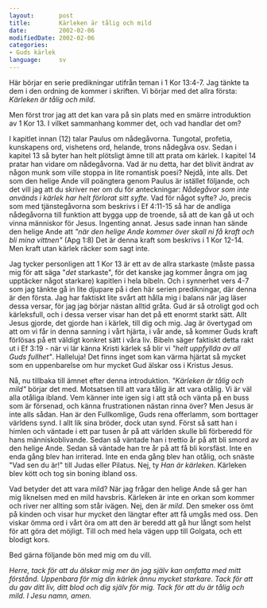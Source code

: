 ```yaml
---
layout:       post
title:        Kärleken är tålig och mild
date:         2002-02-06
modifiedDate: 2002-02-06
categories:
- Guds kärlek
language:     sv
---
```

Här börjar en serie predikningar utifrån teman i 1 Kor
13:4-7. Jag tänkte ta dem i den ordning de kommer i skriften. Vi
börjar med det allra första: <em>Kärleken är tålig och
mild</em>.

Men först tror jag att det kan vara på sin plats med en
smärre introduktion av 1 Kor 13. I vilket sammanhang kommer det, och
vad handlar det om?

I kapitlet innan (12) talar Paulus om
nådegåvorna. Tungotal, profetia, kunskapens ord, vishetens ord,
helande, trons nådegåva osv. Sedan i kapitel 13 så byter han helt
plötsligt ämne till att prata om kärlek. I kapitel 14 pratar han
vidare om nådegåvorna. Vad är nu detta, har det blivit ändrat av någon
munk som ville stoppa in lite romantisk poesi? Nejdå, inte alls. Det
som den helige Ande vill poängtera genom Paulus är istället följande,
och det vill jag att du skriver ner om du för anteckningar:
<em>Nådegåvor som inte används i kärlek har helt förlorat sitt
syfte.</em> Vad för något syfte? Jo, precis som med tjänstegåvorna som
beskrivs i Ef 4:11-15 så har de andliga nådegåvorna till funktion att
bygga upp de troende, så att de kan gå ut och vinna människor för
Jesus. Ingenting annat. Jesus sade innan han sände den helige Ande att
<em>"när den helige Ande kommer över skall ni få kraft och bli mina
vittnen"</em> (Apg 1:8) Det är denna kraft som beskrivs i 1 Kor
12-14. Men kraft utan kärlek räcker som sagt inte.

Jag tycker
personligen att 1 Kor 13 är ett av de allra starkaste (måste passa mig
för att säga "<em>det</em> starkaste", för det kanske jag kommer
ångra om jag upptäcker något starkare) kapitlen i hela bibeln. Och i
synnerhet vers 4-7 som jag tänkte gå in lite djupare på i den här
serien predikningar, där denna är den första. Jag har faktiskt lite
svårt att hålla mig i balans när jag läser dessa versar, för jag jag
börjar nästan alltid gråta. Gud är så otroligt god och kärleksfull,
och i dessa verser visar han det på ett enormt starkt sätt. Allt Jesus
gjorde, det gjorde han i kärlek, till dig och mig. Jag är övertygad om
att om vi får in denna sanning i vårt hjärta, i vår ande, så kommer
Guds kraft förlösas på ett väldigt konkret sätt i våra liv. Bibeln
säger faktiskt detta rakt ut i Ef 3:19 - när vi lär känna Kristi
kärlek så blir vi <em>"helt uppfyllda av all Guds
fullhet"</em>. Halleluja! Det finns inget som kan värma hjärtat så
mycket som en uppenbarelse om hur mycket Gud älskar oss i Kristus
Jesus.

Nå, nu tillbaka till ämnet efter denna
introduktion. <em>"Kärleken är tålig och mild"</em> börjar det
med. Motsatsen till att vara tålig är att vara otålig. Vi är väl alla
otåliga ibland. Vem känner inte igen sig i att stå och vänta på en
buss som är försenad, och känna frustrationen nästan rinna över? Men
Jesus är inte alls sådan. Han är den Fullkomlige, Guds rena offerlamm,
som borttager världens synd. I allt lik sina bröder, dock utan
synd. Först så satt han i himlen och väntade i ett par tusen år på att
världen skulle bli förberedd för hans människoblivande. Sedan så
väntade han i trettio år på att bli smord av den helige Ande. Sedan så
väntade han tre år på att få bli korsfäst. Inte en enda gång blev han
irriterad. Inte en enda gång blev han otålig, och snäste "Vad sen du
är!" till Judas eller Pilatus. Nej, ty <em>Han är
kärleken</em>. Kärleken blev kött och tog sin boning ibland
oss.

Vad betyder det att vara mild? När jag frågar den helige
Ande så ger han mig liknelsen med en mild havsbris. Kärleken är inte
en orkan som kommer och river ner allting som står ivägen. Nej, den är
<em>mild</em>. Den smeker oss ömt på kinden och visar hur mycket den
längtar efter att få umgås med oss. Den viskar ömma ord i vårt öra om
att den är beredd att gå hur långt som helst för att göra det
möjligt. Till och med hela vägen upp till Golgata, och ett blodigt
kors.

Bed gärna följande bön med mig om du
vill.

<em>Herre, tack för att du älskar mig mer än jag själv
kan omfatta med mitt förstånd. Uppenbara för mig din kärlek ännu
mycket starkare. Tack för att du gav ditt liv, ditt blod och dig själv
för mig. Tack för att du är tålig och mild.
I Jesu namn,
amen.</em>
